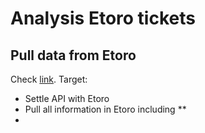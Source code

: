 # Analysis Etoro tickets

## Pull data from Etoro
Check [link](https://api-portal.etoro.com/docs/services/5770f74d6361c8154caf902b/operations/579840e06361c81270b70474).
Target:
* Settle API with Etoro
* Pull all information in Etoro including
** 
* 
